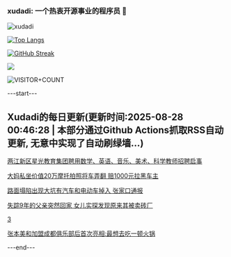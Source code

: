### xudadi: 一个热衷开源事业的程序员 👋

![xudadi](https://github-readme-stats-git-masterorgs-github-readme-stats-team.vercel.app/api?username=xudadi)

[![Top Langs](https://github-readme-stats.vercel.app/api/top-langs/?username=xudadi)](https://github.com/anuraghazra/github-readme-stats)

[![GitHub Streak](https://streak-stats.demolab.com?user=xudadi&locale=zh_Hans)](https://git.io/streak-stats)

![](https://raw.githubusercontent.com/xudadi/xudadi/main/assets/github-contribution-grid-snake.svg)

![VISITOR+COUNT](https://komarev.com/ghpvc/?username=xudadi&label=VISITOR+COUNT)


---start---

## Xudadi的每日更新(更新时间:2025-08-28 00:46:28 | 本部分通过Github Actions抓取RSS自动更新, 无意中实现了自动刷绿墙...)

[两江新区星光教育集团聘用数学、英语、音乐、美术、科学教师招聘启事](https://www.gongkaoleida.com/article/2590645)

[大妈私坐价值20万摩托拍照将车弄翻 赔1000元拉黑车主](https://m.163.com/news/article/K80BAF71053469LG.html)

[路面塌陷出现大坑有汽车和电动车掉入 张家口通报](https://m.163.com/news/article/K80AA03E053469LG.html)

[失踪9年的父亲突然回家 女儿实探发现原来其被卖砖厂](https://m.163.com/news/article/K7VU6FDB0534P59R.html)

[3](https://m.163.com/touch/news/sub/domestic)

[张本美和加盟成都俱乐部后首次亮相:最想去吃一顿火锅](https://m.163.com/news/article/K806KG42051492T3.html)

---end---
